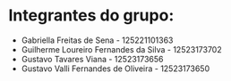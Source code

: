 <h1>Integrantes do grupo:</h1>
<ul>
<li>Gabriella Freitas de Sena - 125221101363</li>
<li>Guilherme Loureiro Fernandes da Silva - 12523173702</li>
<li>Gustavo Tavares Viana - 12523173656</li>
<li>Gustavo Valli Fernandes de Oliveira - 12523173650</li>
</ul>